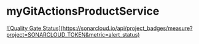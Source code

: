 # myGitActionsProductService
[![Quality Gate Status](https://sonarcloud.io/api/project_badges/measure?
project=SONARCLOUD_TOKEN&metric=alert_status)](https://sonarcloud.io/summary/new_code?id=SONARCLOUD_TOKEN)